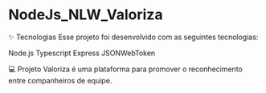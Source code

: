 # NodeJs_NLW_Valoriza

✨ Tecnologias
Esse projeto foi desenvolvido com as seguintes tecnologias:

Node.js
Typescript
Express
JSONWebToken

💻 Projeto
Valoriza é uma plataforma para promover o reconhecimento entre companheiros de equipe.
